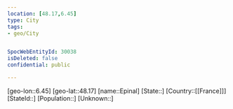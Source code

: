 ```yaml
---
location: [48.17,6.45]
type: City
tags:
- geo/City


SpocWebEntityId: 30038
isDeleted: false
confidential: public

---
```

[geo-lon::6.45]
[geo-lat::48.17]
[name::Epinal]
[State::]
[Country::[[France]]]
[StateId::]
[Population::]
[Unknown::]


